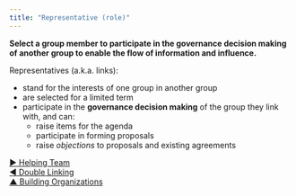 ```yaml
---
title: "Representative (role)"
---
```



**Select a group member to participate in the governance decision making of another group to enable the flow of information and influence.**

Representatives (a.k.a. links):

-   stand for the interests of one group in another group
-   are selected for a limited term
-   participate in the **governance decision making** of the group they link with, and can:
    -   raise items for the agenda
    -   participate in forming proposals
    -   raise <dfn data-info="Objection: A _reason_ why doing something stands in the way of (more) effective response to an organizational driver (i.e. an organizational requirement).">objections</dfn> to proposals and existing agreements


[&#9654; Helping Team](helping-team.html)<br/>[&#9664; Double Linking](double-linking.html)<br/>[&#9650; Building Organizations](building-organizations.html)

